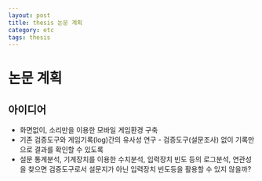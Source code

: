 ```yaml
---
layout: post
title: thesis 논문 계획
category: etc
tags: thesis
---
```


# 논문 계획
## 아이디어
* 화면없이, 소리만을 이용한 모바일 게임환경 구축
* 기존 검증도구와 게임기록(log)간의 유사성 연구 - 검증도구(설문조사) 없이 기록만으로 결과를 확인할 수 있도록
* 설문 통계분석, 기계장치를 이용한 수치분석, 입력장치 빈도 등의 로그분석, 연관성을 찾으면 검증도구로서 설문지가 아닌 입력장치 빈도등을 활용할 수 있지 않을까?